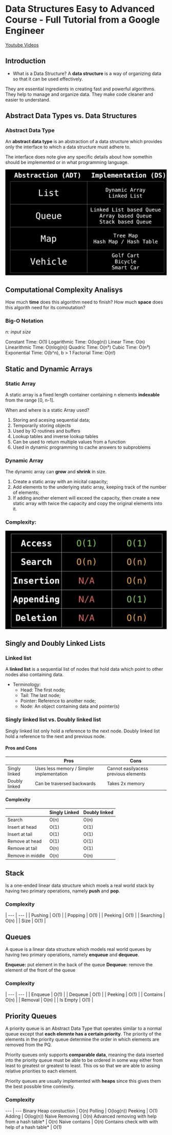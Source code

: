 # Data Structures Easy to Advanced Course - Full Tutorial from a Google Engineer
[Youtube Videos](https://www.youtube.com/watch?v=RBSGKlAvoiM&ab_channel=freeCodeCamp.org)

## Introduction
* What is a Data Structure?
A **data structure** is a way of organizing data so that it can be used effectively.

They are essential ingredients in creating fast and powerful algorithms.
They help to manage and organize data.
They make code cleaner and easier to understand.

## Abstract Data Types vs. Data Structures

### Abstract Data Type
An **abstract data type** is an abstraction of a data structure which provides only the interface to which a data structure must adhere to.

The interface does note give any specific details about how somethin should be implemented or in what programming language.

![Abstraction vs Implementation Examples](./abstraction_implementation_examples.png)

## Computational Complexity Analisys

How much **time** does this algorithm need to finish?
How much **space** does this algorith need for its comoutation?

### Big-O Notation

*n: input size*

Constant Time: O(1)
Logarithmic Time: O(log(n))
Linear Time: O(n)
Linearithmic Time: O(nlog(n))
Quadric Time: O(n²)
Cubic Time: O(n³)
Exponential Time: O(b^n), b > 1
Factorial Time: O(n!)

## Static and Dynamic Arrays

### Static Array
A static array is a fixed length container containing n elements **indexable** from the range [0, n-1].

When and where is a static Array used?
1. Storing and acesing sequential data;
2. Temporarily storing objects
3. Used by IO routines and buffers
4. Lookup tables and inverse lookup tables
5. Can be used to return multiple values from a function
6. Used in dynamic programming to cache answers to subproblems 

### Dynamic Array
The dynamic array can **grow** and **shrink** in size.

1. Create a static array with an inicital capacity;
2. Add elements to the underlying static array, keeping track of the number of elements;
3. If adding another element will exceed the capacity, then create a new static array with twice the capacity and copy the original elements into it.

### Complexity:
![Static and Dynamic Array Complexity](./static_and_dinamic_array_complexity.png)

## Singly and Doubly Linked Lists

### Linked list

A **linked list** is a sequential list of nodes that hold data which point to other nodes also containing data.

* Terminology:
    * Head: The first node;
    * Tail: The last node;
    * Pointer: Reference to another node;
    * Node: An object containing data and pointer(s)

### Singly linked list vs. Doubly linked list
Singly linked list only hold a reference to the next node.
Doubly linked list hold a reference to the next and previous node.

#### Pros and Cons
| | Pros | Cons |
| --- | --- | ---
| Singly linked | Uses less memory / Simpler implementation | Cannot easilyacess previous elements
| Doubly linked | Can be traversed backwards | Takes 2x memory

#### Complexity

| | Singly Linked | Doubly linked |
| --- | --- | --- |
| Search | O(n) | O(n) |
| Insert at head | O(1) | O(1) |
| Insert at tail | O(1) | O(1) |
| Remove at head | O(1) | O(1) |
| Remove at tail | O(n) | O(1) |
| Remove in middle | O(n) | O(n) |

## Stack

Is a one-ended linear data structure which moels a real world stack by having two primary operations, namely **push** and **pop**.

### Complexity

| --- | --- |
| Pushing | O(1) |
| Popping | O(1) | 
| Peeking | O(1) |
| Searching | O(n) |
| Size | O(1) |

## Queues

A queue is a linear data structure which models real world queues by having two primary operations, namely **enqueue** and **dequeue**.

**Enqueue:** put element in the back of the queue
**Dequeue:** remove the element of the front of the queue

 ### Complexity

 | --- | --- |
 | Enqueue | O(1) |
 | Dequeue | O(1) |
 | Peeking | O(1) |
 | Contains | O(n) |
 | Removal | O(n) |
 | Is Empty | O(1) |

## Priority Queues

A priority queue is an Abstract Data Type that operates similar to a normal queue except that **each elemnte has a certain priority**. The priority of the elements in the priority queue determine the order in which elements are removed from the PQ.

Priority queues only supports **comparable data**, meaning the data inserted into the priority queue must be able to be ordered in some way either from least to greatest or greatest to least. This os so that we are able to assing relative priorities to each element.

Priority queues are usually implemented with **heaps** since this gives them the best possible time comlexity.

### Complexity

--- | --- 
Binary Heap constuction | O(n)
Polling | O(log(n))
Peeking | O(1)
Adding | O(log(n))
Naive Removing | O(n)
Advanced removing with help from a hash table* | O(n)
Naive contains | O(n)
Contains check with with help of a hash table* | O(1)
